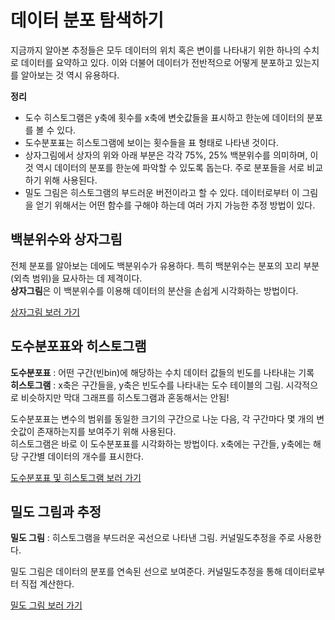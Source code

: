 # 데이터 분포 탐색하기

지금까지 알아본 추정들은 모두 데이터의 위치 혹은 변이를 나타내기 위한 하나의 수치로 데이터를 요약하고 있다. 이와 더불어 데이터가 전반적으로 어떻게 분포하고 있는지를 알아보는 것 역시 유용하다.

**정리**

- 도수 히스토그램은 y축에 횟수를 x축에 변숫값들을 표시하고 한눈에 데이터의 분포를 볼 수 있다.
- 도수분포표는 히스토그램에 보이는 횟수들을 표 형태로 나타낸 것이다.
- 상자그림에서 상자의 위와 아래 부분은 각각 75%, 25% 백분위수를 의미하며, 이것 역시 데이터의 분포를 한눈에 파악할 수 있도록 돕는다. 주로 분포들을 서로 비교하기 위해 사용된다.
- 밀도 그림은 히스토그램의 부드러운 버전이라고 할 수 있다. 데이터로부터 이 그림을 얻기 위해서는 어떤 함수를 구해야 하는데 여러 가지 가능한 추정 방법이 있다.

## 백분위수와 상자그림

전체 분포를 알아보는 데에도 백분위수가 유용하다. 특히 백분위수는 분포의 꼬리 부분(외측 범위)을 묘사하는 데 제격이다.  
**상자그림**은 이 백분위수를 이용해 데이터의 분산을 손쉽게 시각화하는 방법이다.

[상자그림 보러 가기](./5.1.ipynb)

## 도수분포표와 히스토그램

**도수분포표** : 어떤 구간(빈bin)에 해당하는 수치 데이터 값들의 빈도를 나타내는 기록  
**히스토그램** : x축은 구간들을, y축은 빈도수를 나타내는 도수 테이블의 그림. 시각적으로 비슷하지만 막대 그래프를 히스토그램과 혼동해서는 안됨!

도수분포표는 변수의 범위를 동일한 크기의 구간으로 나눈 다음, 각 구간마다 몇 개의 변숫값이 존재하는지를 보여주기 위해 사용된다.  
히스토그램은 바로 이 도수분포표를 시각화하는 방법이다. x축에는 구간들, y축에는 해당 구간별 데이터의 개수를 표시한다.

[도수분포표 및 히스토그램 보러 가기](./5.2.ipynb)

## 밀도 그림과 추정

**밀도 그림** : 히스토그램을 부드러운 곡선으로 나타낸 그림. 커널밀도추정을 주로 사용한다.

밀도 그림은 데이터의 분포를 연속된 선으로 보여준다. 커널밀도추정을 통해 데이터로부터 직접 계산한다.

[밀도 그림 보러 가기](./5.3.ipynb)
